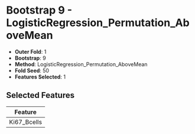 # Bootstrap 9 - LogisticRegression_Permutation_AboveMean

- **Outer Fold**: 1
- **Bootstrap**: 9
- **Method**: LogisticRegression_Permutation_AboveMean
- **Fold Seed**: 50
- **Features Selected**: 1

## Selected Features

| Feature |
|---------|
| Ki67_Bcells |
